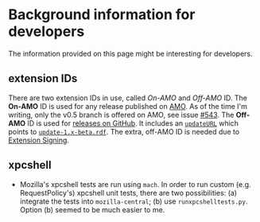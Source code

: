 # Background information for developers

The information provided on this page might be interesting for developers.

## extension IDs

There are two extension IDs in use, called _On-AMO_ and _Off-AMO_ ID. The __On-AMO__ ID is used for any release published on [AMO](https://addons.mozilla.org/en-US/firefox/addon/requestpolicy-continued/). As of the time I'm writing, only the v0.5 branch is offered on AMO, see issue [#543](https://github.com/RequestPolicyContinued/requestpolicy/issues/543). The __Off-AMO__ ID is used for [releases on GitHub](https://github.com/RequestPolicyContinued/requestpolicy/releases). It includes an [`updateURL`](https://developer.mozilla.org/en-US/Add-ons/Install_Manifests#updateURL) which points to [`update-1.x-beta.rdf`](https://github.com/RequestPolicyContinued/RequestPolicyContinued.github.io/blob/master/xpi/update-1.x-beta.rdf). The extra, off-AMO ID is needed due to [Extension Signing](https://wiki.mozilla.org/Addons/Extension_Signing).

## xpcshell

* Mozilla's xpcshell tests are run using `mach`. In order to run custom (e.g. RequestPolicy's) xpcshell unit tests, there are two possibilities: (a) integrate the tests into `mozilla-central`; (b) use `runxpcshelltests.py`. Option (b) seemed to be much easier to me.

